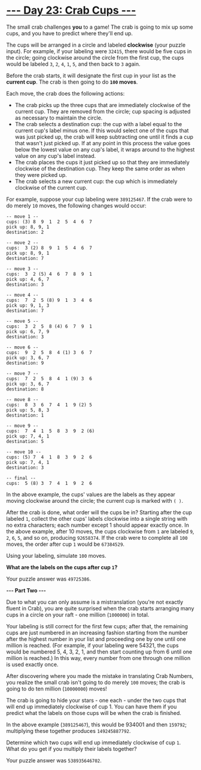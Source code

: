 
# [--- Day 23: Crab Cups ---](http://adventofcode.com/2020/day/23)

The small crab challenges **you** to a game! The crab is going to mix up some cups, and you have to predict where they'll end up.

The cups will be arranged in a circle and labeled **clockwise** (your puzzle input). For example, if your labeling were ``32415``, there would be five cups in the circle; going clockwise around the circle from the first cup, the cups would be labeled ``3``, ``2``, ``4``, ``1``, ``5``, and then back to ``3`` again.

Before the crab starts, it will designate the first cup in your list as the **current cup**. The crab is then going to do **``100`` moves**.

Each move, the crab does the following actions:

   - The crab picks up the three cups that are immediately clockwise of the current cup. They are removed from the circle; cup spacing is adjusted as necessary to maintain the circle.
   - The crab selects a destination cup: the cup with a label equal to the current cup's label minus one. If this would select one of the cups that was just picked up, the crab will keep subtracting one until it finds a cup that wasn't just picked up. If at any point in this process the value goes below the lowest value on any cup's label, it wraps around to the highest value on any cup's label instead.
   - The crab places the cups it just picked up so that they are immediately clockwise of the destination cup. They keep the same order as when they were picked up.
   - The crab selects a new current cup: the cup which is immediately clockwise of the current cup.

For example, suppose your cup labeling were ``389125467``. If the crab were to do merely ``10`` moves, the following changes would occur:

```
-- move 1 --
cups: (3) 8  9  1  2  5  4  6  7 
pick up: 8, 9, 1
destination: 2

-- move 2 --
cups:  3 (2) 8  9  1  5  4  6  7 
pick up: 8, 9, 1
destination: 7

-- move 3 --
cups:  3  2 (5) 4  6  7  8  9  1 
pick up: 4, 6, 7
destination: 3

-- move 4 --
cups:  7  2  5 (8) 9  1  3  4  6 
pick up: 9, 1, 3
destination: 7

-- move 5 --
cups:  3  2  5  8 (4) 6  7  9  1 
pick up: 6, 7, 9
destination: 3

-- move 6 --
cups:  9  2  5  8  4 (1) 3  6  7 
pick up: 3, 6, 7
destination: 9

-- move 7 --
cups:  7  2  5  8  4  1 (9) 3  6 
pick up: 3, 6, 7
destination: 8

-- move 8 --
cups:  8  3  6  7  4  1  9 (2) 5 
pick up: 5, 8, 3
destination: 1

-- move 9 --
cups:  7  4  1  5  8  3  9  2 (6)
pick up: 7, 4, 1
destination: 5

-- move 10 --
cups: (5) 7  4  1  8  3  9  2  6 
pick up: 7, 4, 1
destination: 3

-- final --
cups:  5 (8) 3  7  4  1  9  2  6 
```

In the above example, the cups' values are the labels as they appear moving clockwise around the circle; the current cup is marked with ``( )``.

After the crab is done, what order will the cups be in? Starting after the cup labeled ``1``, collect the other cups' labels clockwise into a single string with no extra characters; each number except 1 should appear exactly once. In the above example, after 10 moves, the cups clockwise from ``1`` are labeled ``9``, ``2``, ``6``, ``5``, and so on, producing ``92658374``. If the crab were to complete all ``100`` moves, the order after cup ``1`` would be ``67384529``.

Using your labeling, simulate ``100`` moves. 

**What are the labels on the cups after cup ``1``?**

Your puzzle answer was ``49725386``.

**--- Part Two ---**

Due to what you can only assume is a mistranslation (you're not exactly fluent in Crab), you are quite surprised when the crab starts arranging many cups in a circle on your raft - one million (``1000000``) in total.

Your labeling is still correct for the first few cups; after that, the remaining cups are just numbered in an increasing fashion starting from the number after the highest number in your list and proceeding one by one until one million is reached. (For example, if your labeling were 54321, the cups would be numbered 5, 4, 3, 2, 1, and then start counting up from 6 until one million is reached.) In this way, every number from one through one million is used exactly once.

After discovering where you made the mistake in translating Crab Numbers, you realize the small crab isn't going to do merely ``100`` moves; the crab is going to do ten million (``10000000``) moves!

The crab is going to hide your stars - one each - under the two cups that will end up immediately clockwise of cup 1. You can have them if you predict what the labels on those cups will be when the crab is finished.

In the above example (``389125467``), this would be 934001 and then ``159792``; multiplying these together produces ``149245887792``.

Determine which two cups will end up immediately clockwise of cup ``1``. What do you get if you multiply their labels together?

Your puzzle answer was ``538935646702``.
